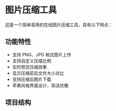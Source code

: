 # 图片压缩工具

这是一个简单易用的在线图片压缩工具，具有以下特点：

## 功能特性
- 支持 PNG、JPG 格式图片上传
- 支持自定义压缩比例
- 实时预览压缩效果
- 显示压缩前后文件大小对比
- 支持压缩后图片下载
- 苹果风格界面设计，简洁优雅

## 项目结构 